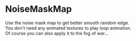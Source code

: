 # NoiseMaskMap
Use the noise mask map to get better smooth random edge.<br>
You don't need any animated textures to play loop animation.<br>
Of course you can also apply it to the fog of war...<br>
